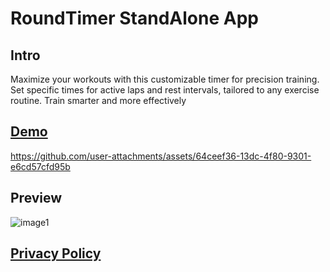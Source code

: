 # RoundTimer StandAlone App

## Intro
Maximize your workouts with this customizable timer for precision training. Set specific times for active laps and rest intervals, tailored to any exercise routine. Train smarter and more effectively

## [Demo](https://www.youtube.com/watch?v=rWquAaeUlDs&t=1s)
https://github.com/user-attachments/assets/64ceef36-13dc-4f80-9301-e6cd57cfd95b

## Preview
![image1](https://github.com/user-attachments/assets/a9f4c62f-04ea-41b1-ad4d-bc2baf9aeae6)


## [Privacy Policy](https://www.netbug94.com/RoundTimer/)
